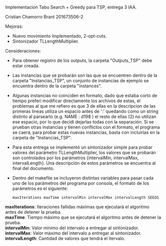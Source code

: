 Implementacion Tabu Search + Greedy para TSP, entrega 3 IAA.

Cristian Chamorro Brant 201673506-2

Mejoras: 

- Nuevo movimiento implementado, 2-opt-cuts.
- Sintonizador TLLengthMultiplier.

Consideraciones:

- Para obtener registro de los outputs, la carpeta "Outputs_TSP" debe estar creada.

- Las instancias que se probarán son las que se encuentren dentro de la carpeta "Instancias_TSP", un conjunto de instancias de ejemplo se encuentra dentro de la carpeta "instances".

- Algunas instancias no coinciden en formato, dado que estaba corto de tiempo preferí modificar directamente los archivos de estas, el problemas al que me refiero es que 3 de ellas en la descripcion de las primeras lineas utiliza un espacio antes de ':' quedando como un string distinto al parsearlo (e.g. NAME : d198 ) el resto de ellas (2) no utilizan ese espacio, por lo que decidí dejarlas todas con la separación. Si se prueban otras instancias y tienen conflictos con el formato, el programa se caerá, para probar estas nuevas instancias, basta con incluirlas en la carpeta de "Instancias_TSP".

- Para esta entrega se implementó un sintonizador simple para probar valores del parámetro TLLengthMultiplier, los valores que se probarán son controlados por los parámetros {intervalMin, intervalMax, intervalLength}. Una descripción de estos parámetros se encuentra al final del documento.

- Dentro del makefile se incluyeron distintas variables para pasar cada uno de los parámetros del programa por consola, el formato de los parámetros es el siguiente: 

      maxIterations maxTime intervalMin intervalMax intervalLength SEEDS

**maxIterations**: Iteraciones fallidas máximas que ejecutará el algoritmo antes de detener la prueba.  
**maxTime**: Tiempo máximo que se ejecutará el algoritmo antes de detener la prueba.  
**intervalMin**: Valor mínimo del intervalo a entregar al sintonizador.
**intervalMax**: Valor máximo del intervalo a entregar al sintonizador.
**intervalLength**: Cantidad de valores que tendrá el itervalo.
